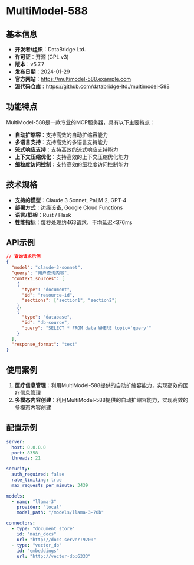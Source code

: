 # MultiModel-588

## 基本信息

- **开发者/组织**：DataBridge Ltd.
- **许可证**：开源 (GPL v3)
- **版本**：v5.7.7
- **发布日期**：2024-01-29
- **官方网站**：https://multimodel-588.example.com
- **源代码仓库**：https://github.com/databridge-ltd./multimodel-588

## 功能特点

MultiModel-588是一款专业的MCP服务器，具有以下主要特点：

- **自动扩缩容**：支持高效的自动扩缩容能力
- **多语言支持**：支持高效的多语言支持能力
- **流式响应支持**：支持高效的流式响应支持能力
- **上下文压缩优化**：支持高效的上下文压缩优化能力
- **细粒度访问控制**：支持高效的细粒度访问控制能力


## 技术规格

- **支持的模型**：Claude 3 Sonnet, PaLM 2, GPT-4
- **部署方式**：边缘设备, Google Cloud Functions
- **语言/框架**：Rust / Flask
- **性能指标**：每秒处理约463请求，平均延迟<376ms

## API示例

```json
// 查询请求示例
{
  "model": "claude-3-sonnet",
  "query": "用户查询内容",
  "context_sources": [
    {
      "type": "document",
      "id": "resource-id",
      "sections": ["section1", "section2"]
    },
    {
      "type": "database",
      "id": "db-source",
      "query": "SELECT * FROM data WHERE topic='query'"
    }
  ],
  "response_format": "text"
}
```

## 使用案例

1. **医疗信息管理**：利用MultiModel-588提供的自动扩缩容能力，实现高效的医疗信息管理
2. **多模态内容创建**：利用MultiModel-588提供的自动扩缩容能力，实现高效的多模态内容创建


## 配置示例

```yaml
server:
  host: 0.0.0.0
  port: 8358
  threads: 21

security:
  auth_required: false
  rate_limiting: true
  max_requests_per_minute: 3439

models:
  - name: "llama-3"
    provider: "local"
    model_path: "/models/llama-3-70b"

connectors:
  - type: "document_store"
    id: "main_docs"
    url: "http://docs-server:9200"
  - type: "vector_db"
    id: "embeddings"
    url: "http://vector-db:6333"
```